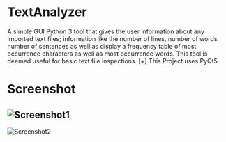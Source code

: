 # TextAnalyzer
A simple GUI Python 3 tool that gives the user information about any imported text files; information like the
number of lines, number of words, number of sentences as well as display a frequency table of most occurrence characters as well as most occurrence words. 
This tool is deemed useful for basic text file inspections.
[+] This Project uses PyQt5

# Screenshot
![Screenshot1](https://i.imgur.com/bY0QIPJ.png)
---
![Screenshot2](https://i.imgur.com/Z3iCNHu.png)
